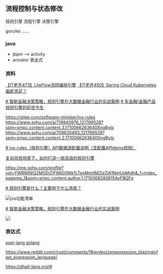 

## 流程控制与状态修改

规则引擎
流程引擎
决策引擎

gorules
......
### java 

- jbpm --> activity
- anivator 表达式





### 资料

[【IT老齐473】LiteFlow流程编排引擎](https://www.bilibili.com/video/BV1VJ4m1e7SN/?spm_id_from=333.999.0.0&vd_source=8f2e8d9afb969c72b313832ed92dc193)
[【IT老齐450】Spring Cloud Kubernetes画蛇添足？](https://www.bilibili.com/video/BV1uw411g71p/?vd_source=8f2e8d9afb969c72b313832ed92dc193#reply211600994912)


[# 智能金融决策策略，规则引擎在大数据金融行业的实战案例](https://www.sohu.com/a/721744309_121769528)
[# 车金融|金融产品规则引擎的前世今生](https://juejin.cn/post/6900138440219295752)


https://gitee.com/software-minister/jvs-rules
https://www.sohu.com/a/719840976_121769528?spm=smpc.content.content.3.1710066263640XngBylo
https://www.sohu.com/a/709635493_121769528?spm=smpc.content.content.2.1710066263640XngBylo

[# jvs-rules（规则引擎）API数据源配置说明（含配置APIdemo视频）](https://www.sohu.com/a/710812674_121769528?spm=smpc.content.content.4.1710066263640XngBylo)


 [复杂风控场景下，如何打造一款高效的规则引擎](https://tech.meituan.com/2020/05/14/meituan-security-zeus.html)

https://mp.sohu.com/profile?xpt=YWRlMWQ2MGEtZjFjMi00Njk1LTgxMmItM2IzZjA1NmUxMjdh&_f=index_pagemp_1&spm=smpc.content.author.1.1710068280815AvFBQFq

[# 规则引擎是什么？主要用于什么场景？](https://www.sohu.com/a/709635493_121769528?spm=smpc.content.content.2.1710066263640XngBylo)



![jvs功能清单](https://p6.itc.cn/images01/20230807/f46227326b50497ebecfebf4bdcc49b3.png)


[# 智能金融决策策略，规则引擎在大数据金融行业的实战案例](https://zhuanlan.zhihu.com/p/657086810)


![](https://www.go-easy.net/template/default/img/g1.png)

### 表达式

[expr-lang golang](https://expr-lang.org/)

https://www.reddit.com/r/rust/comments/18gvvbq/zenexpression_blazinglyfast_expression_language/

https://dhall-lang.org/#
